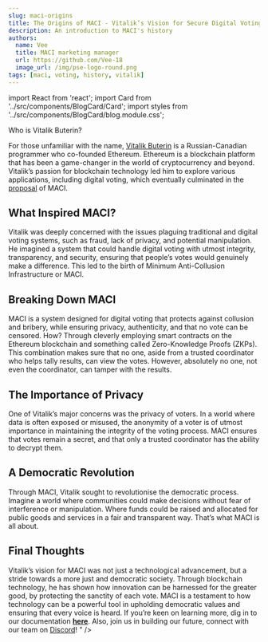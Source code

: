 ```yaml
---
slug: maci-origins
title: The Origins of MACI - Vitalik’s Vision for Secure Digital Voting
description: An introduction to MACI's history
authors:
  name: Vee
  title: MACI marketing manager
  url: https://github.com/Vee-18
  image_url: /img/pse-logo-round.png
tags: [maci, voting, history, vitalik]
---
```


import React from 'react';
import Card from '../src/components/BlogCard/Card';
import styles from '../src/components/BlogCard/blog.module.css';

<div className={styles.cardsGrid}>
<Card
  excerpt="Minimal Anti-Collusion Infrastructure (MACI), is making waves in the world of private, digital voting. But where did this technology originate? Vitalik Buterin is the mind that thought of MACI. In this post, we’ll dive into his vision for a more secure and private digital voting system."
  url="https://maci.pse.dev/blog/maci-origins"
  content="
Minimal Anti-Collusion Infrastructure (MACI), is making waves in the world of private, digital voting. But where did this technology originate? Vitalik Buterin is the mind that thought of MACI. In this post, we’ll dive into his vision for a more secure and private digital voting system.

## Who is Vitalik Buterin?

For those unfamiliar with the name, [Vitalik Buterin](https://vitalik.eth.limo/) is a Russian-Canadian programmer who co-founded Ethereum. Ethereum is a blockchain platform that has been a game-changer in the world of cryptocurrency and beyond. Vitalik’s passion for blockchain technology led him to explore various applications, including digital voting, which eventually culminated in the [proposal](https://ethresear.ch/t/minimal-anti-collusion-infrastructure/5413) of MACI.

## What Inspired MACI?

Vitalik was deeply concerned with the issues plaguing traditional and digital voting systems, such as fraud, lack of privacy, and potential manipulation. He imagined a system that could handle digital voting with utmost integrity, transparency, and security, ensuring that people’s votes would genuinely make a difference. This led to the birth of Minimum Anti-Collusion Infrastructure or MACI.

## Breaking Down MACI

MACI is a system designed for digital voting that protects against collusion and bribery, while ensuring privacy, authenticity, and that no vote can be censored. How? Through cleverly employing smart contracts on the Ethereum blockchain and something called Zero-Knowledge Proofs (ZKPs). This combination makes sure that no one, aside from a trusted coordinator who helps tally results, can view the votes. However, absolutely no one, not even the coordinator, can tamper with the results.

## The Importance of Privacy

One of Vitalik’s major concerns was the privacy of voters. In a world where data is often exposed or misused, the anonymity of a voter is of utmost importance in maintaining the integrity of the voting process. MACI ensures that votes remain a secret, and that only a trusted coordinator has the ability to decrypt them.

## A Democratic Revolution

Through MACI, Vitalik sought to revolutionise the democratic process. Imagine a world where communities could make decisions without fear of interference or manipulation. Where funds could be raised and allocated for public goods and services in a fair and transparent way. That’s what MACI is all about.

## Final Thoughts

Vitalik’s vision for MACI was not just a technological advancement, but a stride towards a more just and democratic society. Through blockchain technology, he has shown how innovation can be harnessed for the greater good, by protecting the sanctity of each vote. MACI is a testament to how technology can be a powerful tool in upholding democratic values and ensuring that every voice is heard. If you’re keen on learning more, dig in to our documentation [**here**](https://maci.pse.dev/docs/introduction). Also, join us in building our future, connect with our team on [Discord](https://discord.com/invite/sF5CT5rzrR)!
"
/>

</div>

